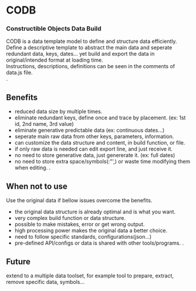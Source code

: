 # CODB
### Constructible Objects Data Build
CODB is a data template model to define and structure data efficiently.  
Define a descriptive template to abstract the main data and seperate redundant data, keys, dates... yet build and export the data in original/intended format at loading time.  
Instructions, descriptions, definitions can be seen in the comments of data.js file.  
.
## Benefits
- reduced data size by multiple times. 
- eliminate redundant keys, define once and trace by placement. (ex: 1st id, 2nd name, 3rd value) 
- eliminate generative predictable data (ex: continuous dates...)
- seperate main raw data from other keys, parameters, information.
- can customize the data structure and content, in build function, or file.
- if only raw data is needed can edit export line, and just receive it.
- no need to store generative data, just genererate it. (ex: full dates)
- no need to store extra space/symbols(:"',) or waste time modifying them when editing.
.
## When not to use
Use the original data if bellow issues overcome the benefits.
- the original data structure is already optimal and is what you want.
- very complex build function or data structure.
- possible to make mistakes, error or get wrong output.
- high processing power makes the original data a better choice.
- need to follow specific standards, configurations(json...)
- pre-defined API/configs or data is shared with other tools/programs.
.
## Future
extend to a multiple data toolset, for example tool to prepare, extract, remove specific data, symbols...
